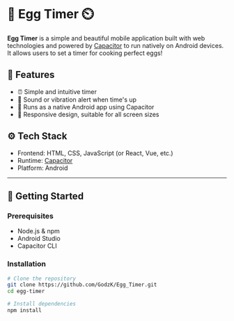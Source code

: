 # 🥚 Egg Timer ⏲️

**Egg Timer** is a simple and beautiful mobile application built with web technologies and powered by [Capacitor](https://capacitorjs.com/) to run natively on Android devices. It allows users to set a timer for cooking perfect eggs!

## 📱 Features

- ⏰ Simple and intuitive timer
- 🔔 Sound or vibration alert when time's up
- 📲 Runs as a native Android app using Capacitor
- 🎨 Responsive design, suitable for all screen sizes

## ⚙️ Tech Stack

- Frontend: HTML, CSS, JavaScript (or React, Vue, etc.)
- Runtime: [Capacitor](https://capacitorjs.com/)
- Platform: Android

---

## 🚀 Getting Started

### Prerequisites

- Node.js & npm
- Android Studio
- Capacitor CLI

### Installation

```bash
# Clone the repository
git clone https://github.com/GodzK/Egg_Timer.git
cd egg-timer

# Install dependencies
npm install


